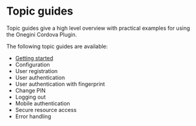 # Topic guides

Topic guides give a high level overview with practical examples for using the Onegini Cordova Plugin.

The following topic guides are available:

- [Getting started](1-getting-started.md)
- Configuration
- User registration
- User authentication
- User authentication with fingerprint
- Change PIN
- Logging out
- Mobile authentication
- Secure resource access
- Error handling
